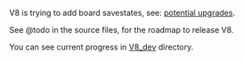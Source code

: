 V8 is trying to add board savestates, see: [potential upgrades](https://github.com/adrienduque/IQ_circuit_solver/tree/V8_dev/potential_upgrades#board-savestates-between-combinations).

See @todo in the source files, for the roadmap to release V8.

You can see current progress in [V8_dev](https://github.com/adrienduque/IQ_circuit_solver/tree/V8_dev/showcase_binaries_and_assets/V8_dev) directory.
